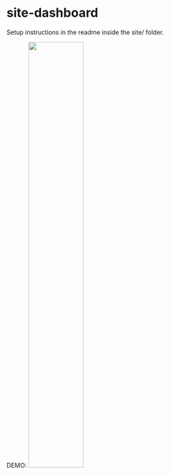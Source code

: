 # site-dashboard

Setup instructions in the readme inside the site/ folder.

DEMO:
[<img src="https://drive.google.com/file/d/1KOFV6jthURGK-BjWwWBA0xRMZloiP9mI/view" width="50%">](https://drive.google.com/file/d/1lsjf9hP3HxabE8AzzHABKRd3JuuSciJH/view?usp=sharing)
